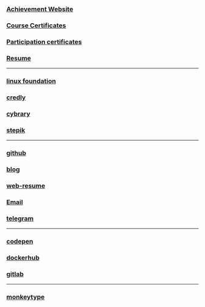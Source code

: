 ### [Achievement Website](https://jahamars.github.io/sert/)
### [Course Certificates](https://github.com/Jahamars/sert/tree/main/course-certificates)  
### [Participation certificates](https://github.com/Jahamars/sert/tree/main/participation-certificates)
### [Resume](https://github.com/Jahamars/sert/tree/main/resume)  

---

### [linux foundation](https://openprofile.dev/profile/jahamars)
### [credly](https://www.credly.com/users/jahongir/)
### [cybrary](https://app.cybrary.it/profile/jahamarsi)
### [stepik](https://stepik.org/users/575177703/profile)

---

### [github](https://github.com/jahamars/)
### [blog](https://mars.mixa.site/projects)
### [web-resume](https://jahamars.github.io/)
### [Email](jahamarsi@gmail.com)
### [telegram](https://t.me/gruvboxx)

--- 

### [codepen](https://codepen.io/jahamarsi)
### [dockerhub](https://hub.docker.com/u/jahamars)
### [gitlab](https://gitlab.com/jahamarsi1)

---

### [monkeytype](https://monkeytype.com/profile/lvl999)

